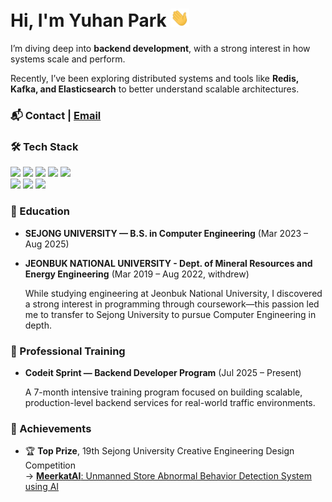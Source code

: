 <h1>Hi, I'm Yuhan Park <img  src="https://raw.githubusercontent.com/ABSphreak/ABSphreak/master/gifs/Hi.gif" width="30px"></h1>

I’m diving deep into **backend development**, with a strong interest in how systems scale and perform.

Recently, I’ve been exploring distributed systems and tools like **Redis, Kafka, and Elasticsearch** to better understand scalable architectures.


### 📬 Contact | [Email](mailto:yuhn1011@naver.com) 

### 🛠️ Tech Stack

<div align=leftr> 
  <img src="https://img.shields.io/badge/java-007396?style=for-the-badge&logo=java&logoColor=white"> 
  <img src="https://img.shields.io/badge/spring-6DB33F?style=for-the-badge&logo=spring&logoColor=white">
  <img src="https://img.shields.io/badge/springboot-6DB33F?style=for-the-badge&logo=springboot&logoColor=white">
  <img src="https://img.shields.io/badge/mysql-4479A1?style=for-the-badge&logo=mysql&logoColor=white">
  <img src="https://img.shields.io/badge/AWS-232F3E?style=for-the-badge&logo=amazonaws&logoColor=white">
  <br>
  <img src="https://img.shields.io/badge/github-181717?style=for-the-badge&logo=github&logoColor=white">
  <img src="https://img.shields.io/badge/git-F05032?style=for-the-badge&logo=git&logoColor=white">
  <img src="https://img.shields.io/badge/jirasoftware-0052CC?style=for-the-badge&logo=jirasoftware&logoColor=white">
</div>

### 🌱 Education 

- **SEJONG UNIVERSITY — B.S. in Computer Engineering** (Mar 2023 – Aug 2025)

- **JEONBUK NATIONAL UNIVERSITY - Dept. of Mineral Resources and Energy Engineering** (Mar 2019 – Aug 2022, withdrew)
    <p> While studying engineering at Jeonbuk National University, I discovered a strong interest in programming through coursework—this passion led me to transfer to Sejong University to pursue Computer Engineering in depth.</p>
    
### 📘 Professional Training

- **Codeit Sprint — Backend Developer Program** (Jul 2025 – Present)
    <p> A 7-month intensive training program focused on building scalable, production-level backend services for real-world traffic environments.</p>

### 💎 Achievements
- 🏆 **Top Prize**, 19th Sejong University Creative Engineering Design Competition  
  → [**MeerkatAI**: Unmanned Store Abnormal Behavior Detection System using AI](https://github.com/Capstone-project-team7)
